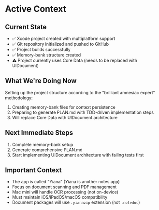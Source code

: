 # Active Context

## Current State
- ✅ Xcode project created with multiplatform support
- ✅ Git repository initialized and pushed to GitHub
- ✅ Project builds successfully
- ✅ Memory-bank structure created
- ⚠️ Project currently uses Core Data (needs to be replaced with UIDocument)

## What We're Doing Now
Setting up the project structure according to the "brilliant amnesiac expert" methodology:
1. Creating memory-bank files for context persistence
2. Preparing to generate PLAN.md with TDD-driven implementation steps
3. Will replace Core Data with UIDocument architecture

## Next Immediate Steps
1. Complete memory-bank setup
2. Generate comprehensive PLAN.md
3. Start implementing UIDocument architecture with failing tests first

## Important Context
- The app is called "Yiana" (Yiana is another notes app)
- Focus on document scanning and PDF management
- Mac mini will handle OCR processing (not on-device)
- Must maintain iOS/iPadOS/macOS compatibility
- Document packages will use `.yianazip` extension (not `.notedoc`)